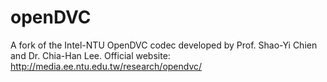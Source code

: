 # openDVC
A fork of the Intel-NTU OpenDVC codec developed by Prof. Shao-Yi Chien and Dr. Chia-Han Lee. Official website: http://media.ee.ntu.edu.tw/research/opendvc/
